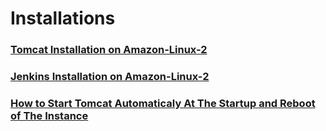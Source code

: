 # Installations
### [Tomcat Installation on Amazon-Linux-2](https://github.com/sampathshivakumar/Installations/blob/main/Tomcat%20Installation%20on%20Amazon-Linux-2.md)
### [Jenkins Installation on Amazon-Linux-2](https://github.com/sampathshivakumar/Installations/blob/main/Jenkins%20Installation%20on%20Amazon-Linux-2.md)
### [How to Start Tomcat Automaticaly At The Startup and Reboot of The Instance](https://github.com/sampathshivakumar/Installations/blob/main/Enable-Tomcat-on-reboot-startup.md)
